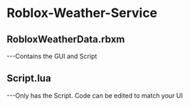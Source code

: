 # Roblox-Weather-Service

## RobloxWeatherData.rbxm
---Contains the GUI and Script

## Script.lua
---Only has the Script. Code can be edited to match your UI
